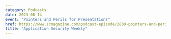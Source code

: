 ```yaml
---
category: Podcasts
date: 2023-08-14
event: "Pointers and Perils for Presentations"
href: https://www.scmagazine.com/podcast-episode/2839-pointers-and-perils-for-presentations-josh-goldberg-asw-251
title: "Application Security Weekly"
---
```

